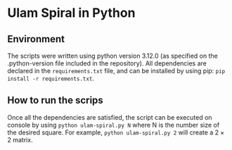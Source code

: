 # Ulam Spiral in Python
## Environment

The scripts were written using python version 3.12.0 (as specified on the .python-version file included in the repository). All dependencies are declared in the `requirements.txt` file, and can be installed by using pip: `pip install -r requirements.txt`.

## How to run the scrips
Once all the dependencies are satisfied, the script can be executed on console by using `python ulam-spiral.py N` where N is the number size of the desired square. For example, `python ulam-spiral.py 2` will create a $2\times2$ matrix. 